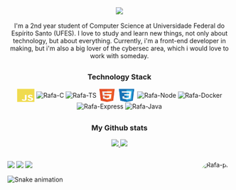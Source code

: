 <div align="center">
<img src="https://user-images.githubusercontent.com/83429879/159354275-c04ece9a-1a19-485f-9893-ba0c17641a0b.jpg" width="700px"/>
</div>

<p align="center">
  I'm a 2nd year student of Computer Science at Universidade Federal do Espírito Santo (UFES). I love to study and learn new things, not only about technology, but about everything. Currently, i'm a front-end developer in making, but i'm also a big lover of the cybersec area, which i would love to work with someday.  </p>

##

<h3 align="center">Technology Stack</h3>
  <div align="center">
  <img align="center" alt="Rafa-Js" height="30" width="40" src="https://raw.githubusercontent.com/devicons/devicon/master/icons/javascript/javascript-plain.svg">
  <img align="center" alt="Rafa-C" height="30" width="40" src="https://cdn.jsdelivr.net/gh/devicons/devicon/icons/c/c-original.svg"/>

  <img align="center" alt="Rafa-TS" height="30" width="40" src="https://cdn.jsdelivr.net/gh/devicons/devicon/icons/typescript/typescript-original.svg">
  <img align="center" alt="Rafa-HTML" height="30" width="40" src="https://raw.githubusercontent.com/devicons/devicon/master/icons/html5/html5-original.svg">
  <img align="center" alt="Rafa-CSS" height="30" width="40" src="https://raw.githubusercontent.com/devicons/devicon/master/icons/css3/css3-original.svg">
  <img align="center" alt="Rafa-Node" height="30" width="40" src="https://cdn.jsdelivr.net/gh/devicons/devicon/icons/nodejs/nodejs-original.svg">
  <img align="center" alt="Rafa-Docker" height="30" width="40" src="https://cdn.jsdelivr.net/gh/devicons/devicon/icons/docker/docker-original-wordmark.svg">
  <img align="center" alt="Rafa-Express" height="30" width="40" src="https://cdn.jsdelivr.net/gh/devicons/devicon/icons/express/express-original.svg">  
  <img align="center" alt="Rafa-Java" height="30" width="40" src="https://cdn.jsdelivr.net/gh/devicons/devicon/icons/java/java-original.svg">  
           
          
          
           
         
          
  
           
          
  ##
<div align="center">
  
  <h3 align="center">My Github stats</h3>
  <a href="https://github.com/rcozer1997">
  <img height="140em" src="https://github-readme-stats.vercel.app/api?username=rcozer1997&show_icons=true&theme=tokyonight&include_all_commits=true&count_private=true"/>
  <img height="140em" src="https://github-readme-stats.vercel.app/api/top-langs/?username=rcozer1997&layout=compact&langs_count=7&theme=tokyonight"/>
  
  ##
</div>

  <img align="right" alt="Rafa-pic" height="200" style="border-radius:50px;" src="https://i.picasion.com/pic92/4d82a7caacc7ad5b7252b998247387b8.gif">
</div>
 
<div align="left"> 
  <a href="https://instagram.com/r_cozer/" target="_blank"><img src="https://img.shields.io/badge/-Instagram-%23E4405F?style=for-the-badge&logo=instagram&logoColor=white" target="_blank"></a>
  <a href = "mailto:rafael.cozer@edu.ufes.br"><img src="https://img.shields.io/badge/-Gmail-%23333?style=for-the-badge&logo=gmail&logoColor=white" target="_blank"></a>
  <a href="https://www.linkedin.com/in/rcozer1997/" target="_blank"><img src="https://img.shields.io/badge/-LinkedIn-%230077B5?style=for-the-badge&logo=linkedin&logoColor=white" target="_blank"></a> 
 
  ![Snake animation](https://github.com/rcozer1997/rcozer1997/blob/output/github-contribution-grid-snake.svg)
 
</div>
